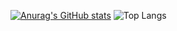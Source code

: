 [![Anurag's GitHub stats](https://github-readme-stats.vercel.app/api?username=kjh9852)](https://github.com/kjh9852/github-readme-stats)
![Top Langs](https://github-readme-stats.vercel.app/api/top-langs/?username=kjh9852&layout=compact)

<!--
**kjh9852/kjh9852** is a ✨ _special_ ✨ repository because its `README.md` (this file) appears on your GitHub profile.

Here are some ideas to get you started:

- 🔭 I’m currently working on ...
- 🌱 I’m currently learning ...
- 👯 I’m looking to collaborate on ...
- 🤔 I’m looking for help with ...
- 💬 Ask me about ...
- 📫 How to reach me: ...
- 😄 Pronouns: ...
- ⚡ Fun fact: ...
-->
